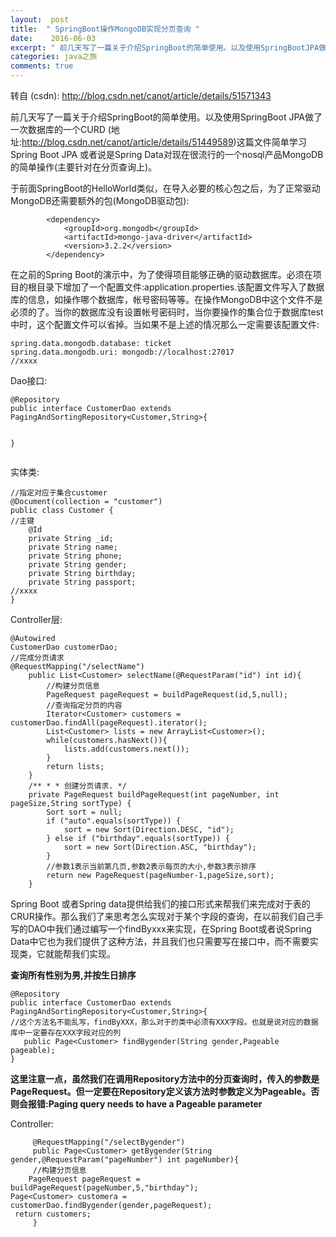 ```yaml
---
layout:  post
title:  " SpringBoot操作MongoDB实现分页查询 "
date:    2016-06-03
excerpt: " 前几天写了一篇关于介绍SpringBoot的简单使用。以及使用SpringBootJPA做了一次数据库的一个CURD(地址:http://blog.csdn.net/canot/article/details/51449589)这篇文件简单学习SpringBootJPA或者说是SpringData对现在很流行的一个nosql产品MongoDB的简单操作(主要针对在分页查询上)。于前面... "
categories: java之旅 
comments: true
---
```

转自 (csdn): http://blog.csdn.net/canot/article/details/51571343
<div class="markdown_views">
 <p>前几天写了一篇关于介绍SpringBoot的简单使用。以及使用SpringBoot JPA做了一次数据库的一个CURD (地址:<a href="http://blog.csdn.net/canot/article/details/51449589">http://blog.csdn.net/canot/article/details/51449589</a>)这篇文件简单学习Spring Boot JPA 或者说是Spring Data对现在很流行的一个nosql产品MongoDB的简单操作(主要针对在分页查询上)。</p> 
 <p>于前面SpringBoot的HelloWorld类似，在导入必要的核心包之后，为了正常驱动MongoDB还需要额外的包(MongoDB驱动包):</p> 
 <pre class="prettyprint"><code class=" hljs xml">        <span class="hljs-tag">&lt;<span class="hljs-title">dependency</span>&gt;</span>
            <span class="hljs-tag">&lt;<span class="hljs-title">groupId</span>&gt;</span>org.mongodb<span class="hljs-tag">&lt;/<span class="hljs-title">groupId</span>&gt;</span>
            <span class="hljs-tag">&lt;<span class="hljs-title">artifactId</span>&gt;</span>mongo-java-driver<span class="hljs-tag">&lt;/<span class="hljs-title">artifactId</span>&gt;</span>
            <span class="hljs-tag">&lt;<span class="hljs-title">version</span>&gt;</span>3.2.2<span class="hljs-tag">&lt;/<span class="hljs-title">version</span>&gt;</span>
        <span class="hljs-tag">&lt;/<span class="hljs-title">dependency</span>&gt;</span></code></pre> 
 <p>在之前的Spring Boot的演示中，为了使得项目能够正确的驱动数据库。必须在项目的根目录下增加了一个配置文件:application.properties.该配置文件写入了数据库的信息，如操作哪个数据库，帐号密码等等。在操作MongoDB中这个文件不是必须的了。当你的数据库没有设置帐号密码时，当你要操作的集合位于数据库test中时，这个配置文件可以省掉。当如果不是上述的情况那么一定需要该配置文件:</p> 
 <pre class="prettyprint"><code class=" hljs haskell"><span class="hljs-title">spring</span>.<span class="hljs-typedef"><span class="hljs-keyword">data</span>.mongodb.database: ticket</span>
<span class="hljs-title">spring</span>.<span class="hljs-typedef"><span class="hljs-keyword">data</span>.mongodb.uri: mongodb://localhost:27017</span>
//xxxx</code></pre> 
 <p>Dao接口:</p> 
 <pre class="prettyprint"><code class=" hljs php">@Repository
<span class="hljs-keyword">public</span> <span class="hljs-class"><span class="hljs-keyword">interface</span> <span class="hljs-title">CustomerDao</span> <span class="hljs-keyword">extends</span> <span class="hljs-title">PagingAndSortingRepository</span>&lt;<span class="hljs-title">Customer</span>,<span class="hljs-title">String</span>&gt;{</span>

}</code></pre> 
 <p>实体类:</p> 
 <pre class="prettyprint"><code class=" hljs java"><span class="hljs-comment">//指定对应于集合customer</span>
<span class="hljs-annotation">@Document</span>(collection = <span class="hljs-string">"customer"</span>)
<span class="hljs-keyword">public</span> <span class="hljs-class"><span class="hljs-keyword">class</span> <span class="hljs-title">Customer</span> {</span>
<span class="hljs-comment">//主键</span>
    <span class="hljs-annotation">@Id</span>
    <span class="hljs-keyword">private</span> String _id;
    <span class="hljs-keyword">private</span> String name;
    <span class="hljs-keyword">private</span> String phone;
    <span class="hljs-keyword">private</span> String gender;
    <span class="hljs-keyword">private</span> String birthday;
    <span class="hljs-keyword">private</span> String passport;
<span class="hljs-comment">//xxxx</span>
}
</code></pre> 
 <p>Controller层:</p> 
 <pre class="prettyprint"><code class=" hljs java"><span class="hljs-annotation">@Autowired</span>
CustomerDao customerDao;
<span class="hljs-comment">//完成分页请求</span>
<span class="hljs-annotation">@RequestMapping</span>(<span class="hljs-string">"/selectName"</span>)
    <span class="hljs-keyword">public</span> List&lt;Customer&gt; <span class="hljs-title">selectName</span>(@<span class="hljs-title">RequestParam</span>("id") <span class="hljs-keyword">int</span> id){
        <span class="hljs-comment">//构建分页信息</span>
        PageRequest pageRequest = buildPageRequest(id,<span class="hljs-number">5</span>,<span class="hljs-keyword">null</span>);
        <span class="hljs-comment">//查询指定分页的内容</span>
        Iterator&lt;Customer&gt; customers =  customerDao.findAll(pageRequest).iterator();
        List&lt;Customer&gt; lists = <span class="hljs-keyword">new</span> ArrayList&lt;Customer&gt;();
        <span class="hljs-keyword">while</span>(customers.hasNext()){
            lists.add(customers.next());
        }
        <span class="hljs-keyword">return</span> lists;
    }
    <span class="hljs-javadoc">/** * * 创建分页请求. */</span>
    <span class="hljs-keyword">private</span> PageRequest <span class="hljs-title">buildPageRequest</span>(<span class="hljs-keyword">int</span> pageNumber, <span class="hljs-keyword">int</span> pageSize,String sortType) {
        Sort sort = <span class="hljs-keyword">null</span>;
        <span class="hljs-keyword">if</span> (<span class="hljs-string">"auto"</span>.equals(sortType)) {
            sort = <span class="hljs-keyword">new</span> Sort(Direction.DESC, <span class="hljs-string">"id"</span>);
        } <span class="hljs-keyword">else</span> <span class="hljs-keyword">if</span> (<span class="hljs-string">"birthday"</span>.equals(sortType)) {
            sort = <span class="hljs-keyword">new</span> Sort(Direction.ASC, <span class="hljs-string">"birthday"</span>);
        }
        <span class="hljs-comment">//参数1表示当前第几页,参数2表示每页的大小,参数3表示排序</span>
        <span class="hljs-keyword">return</span> <span class="hljs-keyword">new</span> PageRequest(pageNumber-<span class="hljs-number">1</span>,pageSize,sort);
    }</code></pre> 
 <p>Spring Boot 或者Spring data提供给我们的接口形式来帮我们来完成对于表的CRUR操作。那么我们了来思考怎么实现对于某个字段的查询，在以前我们自己手写的DAO中我们通过编写一个findByxxx来实现，在Spring Boot或者说Spring Data中它也为我们提供了这种方法，并且我们也只需要写在接口中，而不需要实现类，它就能帮我们实现。</p> 
 <p><strong>查询所有性别为男,并按生日排序</strong></p> 
 <pre class="prettyprint"><code class=" hljs php">@Repository
<span class="hljs-keyword">public</span> <span class="hljs-class"><span class="hljs-keyword">interface</span> <span class="hljs-title">CustomerDao</span> <span class="hljs-keyword">extends</span> <span class="hljs-title">PagingAndSortingRepository</span>&lt;<span class="hljs-title">Customer</span>,<span class="hljs-title">String</span>&gt;{</span>
<span class="hljs-comment">//这个方法名不能乱写，findByXXX，那么对于的类中必须有XXX字段。也就是说对应的数据库中一定要存在XXX字段对应的列</span>
   <span class="hljs-keyword">public</span> Page&lt;Customer&gt; findBygender(String gender,Pageable pageable);
}</code></pre> 
 <p><strong>这里注意一点，虽然我们在调用Repository方法中的分页查询时，传入的参数是PageRequest。但一定要在Repository定义该方法时参数定义为Pageable。否则会报错:Paging query needs to have a Pageable parameter</strong></p> 
 <p>Controller:</p> 
 <pre class="prettyprint"><code class=" hljs java">     <span class="hljs-annotation">@RequestMapping</span>(<span class="hljs-string">"/selectBygender"</span>)
     <span class="hljs-keyword">public</span> Page&lt;Customer&gt; <span class="hljs-title">getBygender</span>(String gender,@<span class="hljs-title">RequestParam</span>("pageNumber") <span class="hljs-keyword">int</span> pageNumber){
     <span class="hljs-comment">//构建分页信息</span>
    PageRequest pageRequest = buildPageRequest(pageNumber,<span class="hljs-number">5</span>,<span class="hljs-string">"birthday"</span>);
Page&lt;Customer&gt; customera = customerDao.findBygender(gender,pageRequest);
 <span class="hljs-keyword">return</span> customers;
     }</code></pre>
</div>